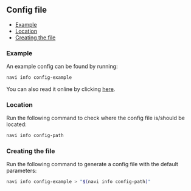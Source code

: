 Config file
-----------------

* [Example](#example)
* [Location](#location)
* [Creating the file](#creating-the-file)

### Example

An example config can be found by running:
```sh
navi info config-example
```

You can also read it online by clicking [here](./config_file_example.yaml).

### Location

Run the following command to check where the config file is/should be located:
```sh
navi info config-path
```

### Creating the file

Run the following command to generate a config file with the default parameters:
```sh
navi info config-example > "$(navi info config-path)"
```
